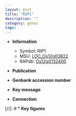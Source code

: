 ```yaml
---
layout: post
title: "RIP1"
description: ""
category: genes
tags: 
---
```


* **Information**  
    + Symbol: RIP1  
    + MSU: [LOC_Os12g03822](http://rice.uga.edu/cgi-bin/ORF_infopage.cgi?orf=LOC_Os12g03822)  
    + RAPdb: [Os12g0132400](http://rapdb.dna.affrc.go.jp/viewer/gbrowse_details/irgsp1?name=Os12g0132400)  

* **Publication**  

* **Genbank accession number**  

* **Key message**  

* **Connection**  

[//]: # * **Key figures**  


